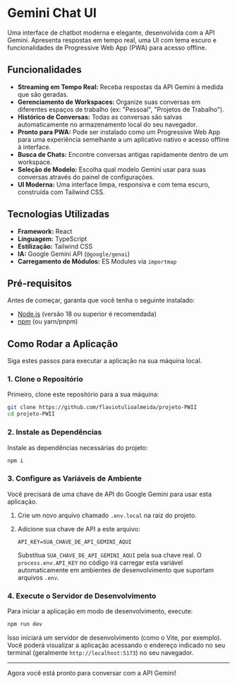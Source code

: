 # Gemini Chat UI

Uma interface de chatbot moderna e elegante, desenvolvida com a API Gemini. Apresenta respostas em tempo real, uma UI com tema escuro e funcionalidades de Progressive Web App (PWA) para acesso offline.

## Funcionalidades

- **Streaming em Tempo Real:** Receba respostas da API Gemini à medida que são geradas.
- **Gerenciamento de Workspaces:** Organize suas conversas em diferentes espaços de trabalho (ex: "Pessoal", "Projetos de Trabalho").
- **Histórico de Conversas:** Todas as conversas são salvas automaticamente no armazenamento local do seu navegador.
- **Pronto para PWA:** Pode ser instalado como um Progressive Web App para uma experiência semelhante a um aplicativo nativo e acesso offline à interface.
- **Busca de Chats:** Encontre conversas antigas rapidamente dentro de um workspace.
- **Seleção de Modelo:** Escolha qual modelo Gemini usar para suas conversas através do painel de configurações.
- **UI Moderna:** Uma interface limpa, responsiva e com tema escuro, construída com Tailwind CSS.

## Tecnologias Utilizadas

- **Framework:** React
- **Linguagem:** TypeScript
- **Estilização:** Tailwind CSS
- **IA:** Google Gemini API (`@google/genai`)
- **Carregamento de Módulos:** ES Modules via `importmap`

## Pré-requisitos

Antes de começar, garanta que você tenha o seguinte instalado:
- [Node.js](https://nodejs.org/) (versão 18 ou superior é recomendada)
- [npm](https://www.npmjs.com/) (ou yarn/pnpm)

## Como Rodar a Aplicação

Siga estes passos para executar a aplicação na sua máquina local.

### 1. Clone o Repositório

Primeiro, clone este repositório para a sua máquina:
```bash
git clone https://github.com/flaviotulioalmeida/projeto-PWII
cd projeto-PWII
```

### 2. Instale as Dependências

Instale as dependências necessárias do projeto:
```bash
npm i
```

### 3. Configure as Variáveis de Ambiente

Você precisará de uma chave de API do Google Gemini para usar esta aplicação.

1.  Crie um novo arquivo chamado `.env.local` na raiz do projeto.
2.  Adicione sua chave de API a este arquivo:

    ```env
    API_KEY=SUA_CHAVE_DE_API_GEMINI_AQUI
    ```

    Substitua `SUA_CHAVE_DE_API_GEMINI_AQUI` pela sua chave real. O `process.env.API_KEY` no código irá carregar esta variável automaticamente em ambientes de desenvolvimento que suportam arquivos `.env`.

### 4. Execute o Servidor de Desenvolvimento

Para iniciar a aplicação em modo de desenvolvimento, execute:
```bash
npm run dev
```

Isso iniciará um servidor de desenvolvimento (como o Vite, por exemplo). Você poderá visualizar a aplicação acessando o endereço indicado no seu terminal (geralmente `http://localhost:5173`) no seu navegador.

---

Agora você está pronto para conversar com a API Gemini!

